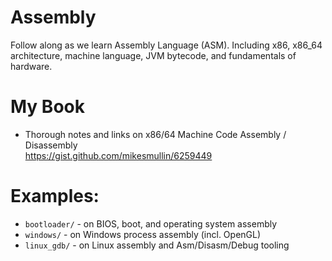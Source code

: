 # Assembly

Follow along as we learn Assembly Language (ASM). Including x86, x86_64 architecture,
machine language, JVM bytecode, and fundamentals of hardware.

# My Book

- Thorough notes and links on x86/64 Machine Code Assembly / Disassembly  
  https://gist.github.com/mikesmullin/6259449

# Examples:

- `bootloader/` - on BIOS, boot, and operating system assembly
- `windows/` - on Windows process assembly (incl. OpenGL)
- `linux_gdb/` - on Linux assembly and Asm/Disasm/Debug tooling
